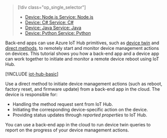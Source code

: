 > [!div class="op_single_selector"]
> * [Device: Node.js Service: Node.js](../articles/iot-hub/iot-hub-node-node-device-management-get-started.md)
> * [Device: C# Service: C#](../articles/iot-hub/iot-hub-csharp-csharp-device-management-get-started.md)
> * [Device: Java Service: Java](../articles/iot-hub/iot-hub-java-java-device-management-getstarted.md)
> * [Device: Python Service: Python](../articles/iot-hub/iot-hub-python-python-device-management-get-started.md)

Back-end apps can use Azure IoT Hub primitives, such as [device twin][lnk-devtwin] and [direct methods][lnk-c2dmethod], to remotely start and monitor device management actions on devices. This tutorial shows you how a back-end app and a device app can work together to initiate and monitor a remote device reboot using IoT Hub.

[!INCLUDE [iot-hub-basic](iot-hub-basic-whole.md)]

Use a direct method to initiate device management actions (such as reboot, factory reset, and firmware update) from a back-end app in the cloud. The device is responsible for:

* Handling the method request sent from IoT Hub.
* Initiating the corresponding device-specific action on the device.
* Providing status updates through *reported properties* to IoT Hub.

You can use a back-end app in the cloud to run device twin queries to report on the progress of your device management actions.

[lnk-devtwin]: ../articles/iot-hub/iot-hub-devguide-device-twins.md
[lnk-c2dmethod]: ../articles/iot-hub/iot-hub-devguide-direct-methods.md
